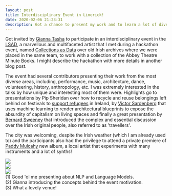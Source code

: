 ```yaml
---
layout: post
title: Interdisciplinary Event in Limerick!
date: 2020-02-06 21:23:31
description: Got a chance to present my work and to learn a lot of diverse things!
---
```


Got invited by [Gianna Tasha](https://www.giannatashatomasso.com) to participate in an interdisciplinary event in the [LSAD](https://lit.ie/LSAD), a marvellous and multifaceted artist that I met during a hackathon event, named [Collections as Data](https://mooreinstitute.ie/event/collections-data-hackathon-collaborative-workshop/) over old Irish archives where we were placed in the same team, to work with a collection of the Abbey Theatre Minute Books. I might describe the hackathon with more details in another blog post.

The event had several contributors presenting their work from the most diverse areas, including, performance, music, architecture, dance, volunteering, history, anthropology, etc. I was extremely interested in the talks by how unique and interesting most of them were. Highlights go to presentations by Pip Sheridan over how to recycle and reuse belongings left behind on festivals to [support refugees](https://www.facebook.com/Refugeewhistles/) in Ireland, by [Victor Sardenberg](http://victorsardenberg.com) that uses machine learning to render architectural blueprints to expose the absurdity of capitalism on living spaces and finally a great presentation by [Bernard Sweeney](https://twitter.com/1bernardsweeney) that introduced the complex and essential discussion over the Irish original people, also referred to as 'travellers'.

The city was welcoming, despite the Irish weather (which I am already used to) and the participants also had the privilege to attend a private premiere of [Paddy Mulcahy](https://paddymulcahy.com) new album, a local artist that experiments with many instruments and a lot of synths!

<div class="row mt-3">
	<div class="col-sm mt-3 mt-md-0">
        <img class="img-fluid rounded z-depth-1" src="{{ site.baseurl }}/assets/img/cct/me.jpg">
    </div>
    <div class="col-sm mt-3 mt-md-0">
        <img class="img-fluid rounded z-depth-1" src="{{ site.baseurl }}/assets/img/cct/gia.JPEG">
    </div>
    <div class="col-sm mt-3 mt-md-0">
        <img class="img-fluid rounded z-depth-1" src="{{ site.baseurl }}/assets/img/cct/notme.jpg">
    </div>
</div>
<div class="caption">
    (1) Good 'ol me presenting about NLP and Language Models.<br>
    (2) Gianna introducing the concepts behind the event motivation.<br>
    (3) What a lovely venue!
</div>
